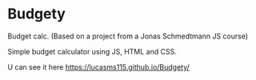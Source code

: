 # Budgety
Budget calc. (Based on a project from a Jonas Schmedtmann JS course)

Simple budget calculator using JS, HTML and CSS.

U can see it here https://lucasms115.github.io/Budgety/


